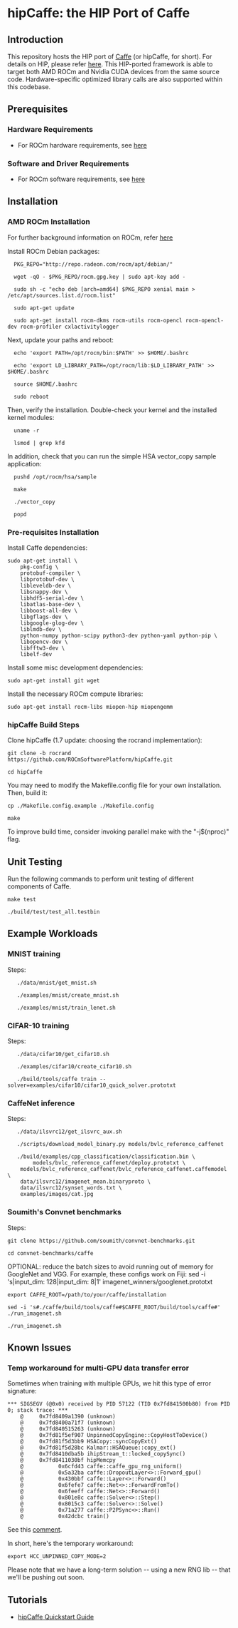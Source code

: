# hipCaffe: the HIP Port of Caffe #


## Introduction ##

This repository hosts the HIP port of [Caffe](https://github.com/BVLC/caffe) (or hipCaffe, for short). For details on HIP, please refer [here](https://github.com/GPUOpen-ProfessionalCompute-Tools/HIP). This HIP-ported framework is able to target both AMD ROCm and Nvidia CUDA devices from the same source code. Hardware-specific optimized library calls are also supported within this codebase.

## Prerequisites ##

### Hardware Requirements ###

* For ROCm hardware requirements, see [here](https://github.com/RadeonOpenCompute/ROCm/blob/master/README.md#supported-cpus)

### Software and Driver Requirements ###

* For ROCm software requirements, see [here](https://github.com/RadeonOpenCompute/ROCm/blob/master/README.md#the-latest-rocm-platform---rocm-15)

## Installation ##

### AMD ROCm Installation ###

For further background information on ROCm, refer [here](https://github.com/RadeonOpenCompute/ROCm/blob/master/README.md)

Install ROCm Debian packages:
  
      PKG_REPO="http://repo.radeon.com/rocm/apt/debian/"
      
      wget -qO - $PKG_REPO/rocm.gpg.key | sudo apt-key add -
      
      sudo sh -c "echo deb [arch=amd64] $PKG_REPO xenial main > /etc/apt/sources.list.d/rocm.list"
     
      sudo apt-get update
      
      sudo apt-get install rocm-dkms rocm-utils rocm-opencl rocm-opencl-dev rocm-profiler cxlactivitylogger

Next, update your paths and reboot: 

      echo 'export PATH=/opt/rocm/bin:$PATH' >> $HOME/.bashrc
      
      echo 'export LD_LIBRARY_PATH=/opt/rocm/lib:$LD_LIBRARY_PATH' >> $HOME/.bashrc

      source $HOME/.bashrc
      
      sudo reboot

Then, verify the installation. Double-check your kernel and the installed kernel modules:

      uname -r
      
      lsmod | grep kfd

In addition, check that you can run the simple HSA vector_copy sample application:

      pushd /opt/rocm/hsa/sample
        
      make
       
      ./vector_copy
      
      popd

### Pre-requisites Installation ###

Install Caffe dependencies:

    sudo apt-get install \
    	pkg-config \
    	protobuf-compiler \
    	libprotobuf-dev \
    	libleveldb-dev \
    	libsnappy-dev \
    	libhdf5-serial-dev \
    	libatlas-base-dev \
    	libboost-all-dev \
    	libgflags-dev \
    	libgoogle-glog-dev \
    	liblmdb-dev \
    	python-numpy python-scipy python3-dev python-yaml python-pip \
    	libopencv-dev \
    	libfftw3-dev \
    	libelf-dev
	
Install some misc development dependencies:

    sudo apt-get install git wget

Install the necessary ROCm compute libraries:

    sudo apt-get install rocm-libs miopen-hip miopengemm

      
### hipCaffe Build Steps ###

Clone hipCaffe (1.7 update: choosing the rocrand implementation):

    git clone -b rocrand https://github.com/ROCmSoftwarePlatform/hipCaffe.git

    cd hipCaffe

You may need to modify the Makefile.config file for your own installation.  Then, build it:

    cp ./Makefile.config.example ./Makefile.config
    
    make 

To improve build time, consider invoking parallel make with the "-j$(nproc)" flag.


## Unit Testing ##

Run the following commands to perform unit testing of different components of Caffe.

    make test
    
    ./build/test/test_all.testbin

## Example Workloads ##

### MNIST training ###

Steps:

       ./data/mnist/get_mnist.sh

       ./examples/mnist/create_mnist.sh
       
       ./examples/mnist/train_lenet.sh

### CIFAR-10 training ###

Steps:

       ./data/cifar10/get_cifar10.sh
       
       ./examples/cifar10/create_cifar10.sh
       
       ./build/tools/caffe train --solver=examples/cifar10/cifar10_quick_solver.prototxt

### CaffeNet inference ###

Steps:

       ./data/ilsvrc12/get_ilsvrc_aux.sh

       ./scripts/download_model_binary.py models/bvlc_reference_caffenet

       ./build/examples/cpp_classification/classification.bin \
            models/bvlc_reference_caffenet/deploy.prototxt \
	    models/bvlc_reference_caffenet/bvlc_reference_caffenet.caffemodel \
	    data/ilsvrc12/imagenet_mean.binaryproto \
	    data/ilsvrc12/synset_words.txt \
	    examples/images/cat.jpg

### Soumith's Convnet benchmarks ###

Steps:

	git clone https://github.com/soumith/convnet-benchmarks.git

	cd convnet-benchmarks/caffe

OPTIONAL:  reduce the batch sizes to avoid running out of memory for GoogleNet and VGG.  For example, these configs work on Fiji:
	sed -i 's|input_dim: 128|input_dim: 8|1' imagenet_winners/googlenet.prototxt

	export CAFFE_ROOT=/path/to/your/caffe/installation

	sed -i 's#./caffe/build/tools/caffe#$CAFFE_ROOT/build/tools/caffe#' ./run_imagenet.sh

	./run_imagenet.sh


## Known Issues

### Temp workaround for multi-GPU data transfer error

Sometimes when training with multiple GPUs, we hit this type of error signature:  
```
*** SIGSEGV (@0x0) received by PID 57122 (TID 0x7fd841500b80) from PID 0; stack trace: ***
    @     0x7fd8409a1390 (unknown)
    @     0x7fd8400a71f7 (unknown)
    @     0x7fd840515263 (unknown)
    @     0x7fd81f5ef907 UnpinnedCopyEngine::CopyHostToDevice()
    @     0x7fd81f5d3bb9 HSACopy::syncCopyExt()
    @     0x7fd81f5d28bc Kalmar::HSAQueue::copy_ext()
    @     0x7fd8410dba5b ihipStream_t::locked_copySync()
    @     0x7fd8411030bf hipMemcpy
    @           0x6cfd43 caffe::caffe_gpu_rng_uniform()
    @           0x5a32ba caffe::DropoutLayer<>::Forward_gpu()
    @           0x430bbf caffe::Layer<>::Forward()
    @           0x6fefe7 caffe::Net<>::ForwardFromTo()
    @           0x6feeff caffe::Net<>::Forward()
    @           0x801e8c caffe::Solver<>::Step()
    @           0x8015c3 caffe::Solver<>::Solve()
    @           0x71a277 caffe::P2PSync<>::Run()
    @           0x42dcbc train()
```

See this [comment](https://github.com/ROCmSoftwarePlatform/hipCaffe/issues/11#issuecomment-318518802).

In short, here's the temporary workaround:  
```
export HCC_UNPINNED_COPY_MODE=2
```

Please note that we have a long-term solution -- using a new RNG lib -- that we'll be pushing out soon.  


## Tutorials

* [hipCaffe Quickstart Guide](https://rocm.github.io/ROCmHipCaffeQuickstart.html)
